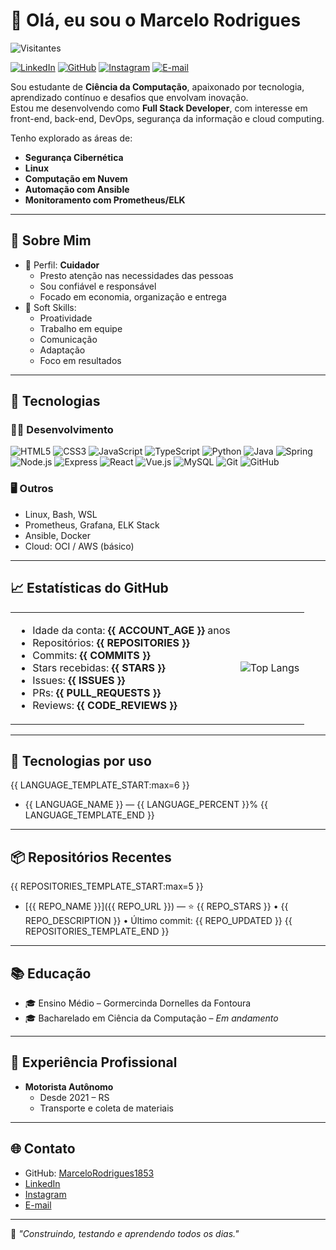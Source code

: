 # 👋 Olá, eu sou o Marcelo Rodrigues

![Visitantes](https://komarev.com/ghpvc/?username=MarceloRodrigues1853&color=30A3DC&style=flat)

[![LinkedIn](https://img.shields.io/badge/LinkedIn-000?style=flat&logo=linkedin&logoColor=0A66C2)](https://www.linkedin.com/in/marcelo-rodrigues-12724a1b7/)
[![GitHub](https://img.shields.io/badge/GitHub-000?style=flat&logo=github)](https://github.com/MarceloRodrigues1853)
[![Instagram](https://img.shields.io/badge/Instagram-000?style=flat&logo=instagram)](https://www.instagram.com/marcelo180886/)
[![E-mail](https://img.shields.io/badge/Email-000?style=flat&logo=gmail)](mailto:marcelo180886@gmail.com)

Sou estudante de **Ciência da Computação**, apaixonado por tecnologia, aprendizado contínuo e desafios que envolvam inovação.  
Estou me desenvolvendo como **Full Stack Developer**, com interesse em front-end, back-end, DevOps, segurança da informação e cloud computing.

Tenho explorado as áreas de:
- **Segurança Cibernética**
- **Linux**
- **Computação em Nuvem**
- **Automação com Ansible**
- **Monitoramento com Prometheus/ELK**

---

## 🧠 Sobre Mim

- 🎯 Perfil: **Cuidador**
  - Presto atenção nas necessidades das pessoas
  - Sou confiável e responsável
  - Focado em economia, organização e entrega
- 📘 Soft Skills:
  - Proatividade
  - Trabalho em equipe
  - Comunicação
  - Adaptação
  - Foco em resultados

---

## 🚀 Tecnologias

### 👨‍💻 Desenvolvimento
![HTML5](https://img.shields.io/badge/HTML5-000?style=flat&logo=html5&logoColor=30A3DC)
![CSS3](https://img.shields.io/badge/CSS3-000?style=flat&logo=css3&logoColor=E94D5F)
![JavaScript](https://img.shields.io/badge/JavaScript-000?style=flat&logo=javascript&logoColor=FFD43B)
![TypeScript](https://img.shields.io/badge/TypeScript-000?style=flat&logo=typescript)
![Python](https://img.shields.io/badge/Python-000?style=flat&logo=python&logoColor=3776AB)
![Java](https://img.shields.io/badge/Java-000?style=flat&logo=java)
![Spring](https://img.shields.io/badge/Spring-000?style=flat&logo=spring)
![Node.js](https://img.shields.io/badge/Node.js-000?style=flat&logo=node.js)
![Express](https://img.shields.io/badge/Express-000?style=flat&logo=express)
![React](https://img.shields.io/badge/React-000?style=flat&logo=react)
![Vue.js](https://img.shields.io/badge/Vue.js-000?style=flat&logo=vue.js)
![MySQL](https://img.shields.io/badge/MySQL-000?style=flat&logo=mysql)
![Git](https://img.shields.io/badge/Git-000?style=flat&logo=git)
![GitHub](https://img.shields.io/badge/GitHub-000?style=flat&logo=github)

### 🖥️ Outros
- Linux, Bash, WSL
- Prometheus, Grafana, ELK Stack
- Ansible, Docker
- Cloud: OCI / AWS (básico)

---

## 📈 Estatísticas do GitHub

<table>
<tr>
<td>

- Idade da conta: **{{ ACCOUNT_AGE }}** anos  
- Repositórios: **{{ REPOSITORIES }}**  
- Commits: **{{ COMMITS }}**  
- Stars recebidas: **{{ STARS }}**  
- Issues: **{{ ISSUES }}**  
- PRs: **{{ PULL_REQUESTS }}**  
- Reviews: **{{ CODE_REVIEWS }}**

</td>
<td>

![Top Langs](https://github-readme-stats.vercel.app/api/top-langs/?username=MarceloRodrigues1853&layout=compact&theme=tokyonight&border_radius=10)

</td>
</tr>
</table>

---

## 🧪 Tecnologias por uso
{{ LANGUAGE_TEMPLATE_START:max=6 }}
- {{ LANGUAGE_NAME }} — {{ LANGUAGE_PERCENT }}%
{{ LANGUAGE_TEMPLATE_END }}

---

## 📦 Repositórios Recentes
{{ REPOSITORIES_TEMPLATE_START:max=5 }}
- [{{ REPO_NAME }}]({{ REPO_URL }}) — ⭐ {{ REPO_STARS }} • {{ REPO_DESCRIPTION }} • Último commit: {{ REPO_UPDATED }}
{{ REPOSITORIES_TEMPLATE_END }}

---

## 📚 Educação

- 🎓 Ensino Médio – Gormercinda Dornelles da Fontoura
- 🎓 Bacharelado em Ciência da Computação – *Em andamento*

---

## 💼 Experiência Profissional

- **Motorista Autônomo**
  - Desde 2021 – RS
  - Transporte e coleta de materiais

---

## 🌐 Contato

- GitHub: [MarceloRodrigues1853](https://github.com/MarceloRodrigues1853)
- [LinkedIn](https://www.linkedin.com/in/marcelo-rodrigues-12724a1b7/)
- [Instagram](https://www.instagram.com/marcelo180886/)
- [E-mail](mailto:marcelo180886@gmail.com)

---

📌 *"Construindo, testando e aprendendo todos os dias."*
